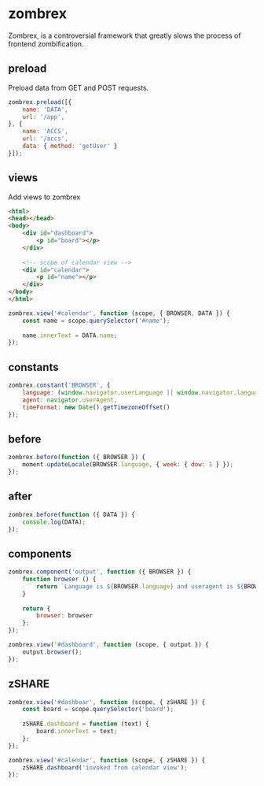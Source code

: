 # zombrex
Zombrex, is a controversial framework that greatly slows the process of frontend zombification.

## preload
Preload data from GET and POST requests.

```javascript 
zombrex.preload([{
    name: 'DATA',
    url: '/app',
}, {
    name: 'ACCS',
    url: '/accs',
    data: { method: 'getUser' }
}]);
```

## views
Add views to zombrex

```html
<html>
<head></head>
<body>
    <div id="dashboard">
        <p id="board"></p>
    </div>
    
    <!-- scope of calendar view -->
    <div id="calendar">
        <p id="name"></p>
    </div>
</body>
</html>
```

```javascript 
zombrex.view('#calendar', function (scope, { BROWSER, DATA }) {    
    const name = scope.querySelector('#name');
    
    name.innerText = DATA.name; 
});
```

## constants

```javascript 
zombrex.constant('BROWSER', {
    language: (window.navigator.userLanguage || window.navigator.language).substring(0, 2),
    agent: navigator.userAgent,
    timeFormat: new Date().getTimezoneOffset()
});
```

## before 

```javascript 
zombrex.before(function ({ BROWSER }) {
    moment.updateLocale(BROWSER.language, { week: { dow: 1 } });
});
```

## after 

```javascript 
zombrex.before(function ({ DATA }) {
    console.log(DATA);
});
```

## components

```javascript 
zombrex.component('output', function ({ BROWSER }) { 
    function browser () {
        return `Language is ${BROWSER.language} and useragent is ${BROWSER.agent}`;
    }
    
    return {
        browser: browser
    };
});    
```

```javascript 
zombrex.view('#dashboard', function (scope, { output }) {    
    output.browser();
});
```

## zSHARE 

```javascript 
zombrex.view('#dashboar', function (scope, { zSHARE }) {    
    const board = scope.querySelector('board');
    
    zSHARE.dashboard = function (text) {
        board.innerText = text; 
    };
});
```

```javascript 
zombrex.view('#calendar', function (scope, { zSHARE }) {    
    zSHARE.dashboard('invoked from calendar view');
});
```

